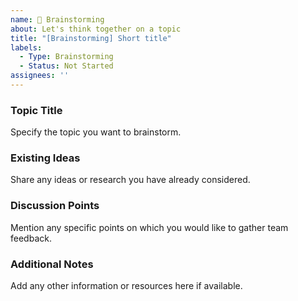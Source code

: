 ```yaml
---
name: 🤔 Brainstorming
about: Let's think together on a topic
title: "[Brainstorming] Short title"
labels: 
  - Type: Brainstorming
  - Status: Not Started
assignees: ''
---
```


### Topic Title

Specify the topic you want to brainstorm.

### Existing Ideas

Share any ideas or research you have already considered.

### Discussion Points

Mention any specific points on which you would like to gather team feedback.

### Additional Notes

Add any other information or resources here if available.
